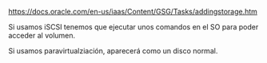 https://docs.oracle.com/en-us/iaas/Content/GSG/Tasks/addingstorage.htm

Si usamos iSCSI tenemos que ejecutar unos comandos en el SO para poder acceder al volumen.


Si usamos paravirtualziación, aparecerá como un disco normal.
